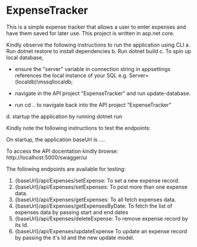 # ExpenseTracker
This is a simple expense tracker that allows a user to enter expenses and have them saved for later use. This project is written in asp.net core.


Kindly observe the following instructions to run the application using CLI
a. Run dotnet restore to install dependencies
b. Run dotnet build
c. To spin up local database, 

   - ensure the "server" variable in connection string in appsettings references the local instance of your SQL e.g. Server=(localdb)\mssqllocaldb;

   - navigate in the API project "ExpenseTracker" and run update-database.

   - run cd .. to navigate back into the API project "ExpenseTracker"

d. startup the application by running dotnet run

Kindly note the following instructions to test the endpoints:

On startup, the application baseUrl is ....

To access the API docentation kindly browse: http://localhost:5000/swagger/ui

The following endpoints are available for testing:

1. {baseUrl}/api/Expenses/setExpense: To set a new expense record.
2. {baseUrl}/api/Expenses/setExpenses: To post more than one expense data.
3. {baseUrl}/api/Expenses/getExpenses: To all fetch expenses data.
4. {baseUrl}/api/Expenses/getExpensesByDate: To fetch the list of expenses data by passing start and end dates
5. {baseUrl}/api/Expenses/deleteExpense: To remove expense record by its Id.
6. {baseUrl}/api/Expenses/updateExpense To update an expense record by passing the it's Id and the new update model.
